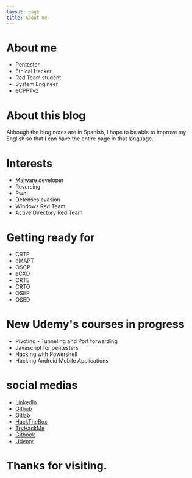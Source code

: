```yaml
---
layout: page
title: About me
---
```


<h1>About me</h1>

<ul>
    <li>Pentester</li>
    <li>Ethical Hacker</li>
    <li>Red Team student</li>
    <li>System Engineer</li>
    <li>eCPPTv2</li>
</ul>

<h1>About this blog</h1>

<p>Although the blog notes are in Spanish, I hope to be able to improve my English so that I can have the entire page in that language.</p>

<h1>Interests</h1>

<ul>
    <li>Malware developer</li>
    <li>Reversing</li>
    <li>Pwn!</hi>
    <li>Defenses evasion</li>
    <li>Windows Red Team</li>
    <li>Active Directory Red Team</li>
</ul>

<h1>Getting ready for</h1>

<ul>
    <li>CRTP</li>
    <li>eMAPT</li>
    <li>OSCP</hi>
    <li>eCXD</hi>
    <li>CRTE</li>
    <li>CRTO</li>
    <li>OSEP</li>
    <li>OSED</li>
</ul>

<h1>New Udemy's courses in progress</h1>

<ul>
    <li>Pivoting - Tunneling and Port forwarding</li>
    <li>Javascript for pentesters</li>
    <li>Hacking with Powershell</li>
    <li>Hacking Android Mobile Applications</li>
</ul>

<h1>social medias</h1>

<ul>
    <li><a href="https://www.linkedin.com/in/christian-jimenez-saavedra-86188318a/">LinkedIn</a></li>
    <li><a href="https://github.com/kriko69">Github</a></li>
    <li><a href="https://gitlab.com/kriko69">Gitlab</a></li>
    <li><a href="https://www.hackthebox.eu/home/users/profile/206447">HackTheBox</a></li>
    <li><a href="https://tryhackme.com/p/kriko69">TryHackMe</a></li>
    <li><a href="https://krikoacaso.gitbook.io/pentesting/">Gitbook</a></li>
    <li><a href="https://www.udemy.com/user/christian-jimenez-79/">Udemy</a></li>
</ul>

<h1>Thanks for visiting.</h1>